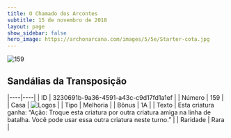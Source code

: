 ```yaml
---
title: O Chamado dos Arcontes
subtitle: 15 de novembro de 2018
layout: page
show_sidebar: false
hero_image: https://archonarcana.com/images/5/5e/Starter-cota.jpg
---
```


![159](https://cdn.keyforgegame.com/media/card_front/pt/341_159_RQ6V4VP7WP2P_pt.png)

## Sandálias da Transposição

|----|----|
| ID | 3230691b-9a36-4591-a43c-c9d17fd1a1ef |
| Número | 159 |
| Casa | ![Logos](https://archonarcana.com/images/thumb/c/ce/Logos.png/22px-Logos.png "Logos") |
| Tipo | Melhoria |
| Bônus | 1A |
| Texto | Esta criatura ganha: “Ação: Troque esta criatura por outra criatura amiga na linha de batalha. Você pode usar essa outra criatura neste turno.” |
| Raridade | Rara |
